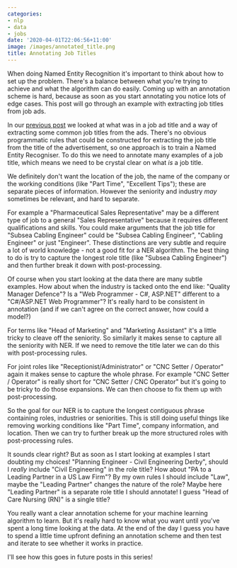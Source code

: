 ```yaml
---
categories:
- nlp
- data
- jobs
date: '2020-04-01T22:06:56+11:00'
image: /images/annotated_title.png
title: Annotating Job Titles
---
```


When doing Named Entity Recognition it's important to think about how to set up the problem.
There's a balance between what you're trying to achieve and what the algorithm can do easily.
Coming up with an annotation scheme is hard, because as soon as you start annotating you notice lots of edge cases.
This post will go through an example with extracting job titles from job ads.

In our [previous post](/job-title) we looked at what was in a job ad title and a way of extracting some common job titles from the ads.
There's no obvious programmatic rules that could be constructed for extracting the job title from the title of the advertisement, so one approach is to train a Named Entity Recogniser.
To do this we need to annotate many examples of a job title, which means we need to be crystal clear on what *is* a job title.


We definitely don't want the location of the job, the name of the company or the working conditions (like "Part Time", "Excellent Tips"); these are separate pieces of information.
However the seniority and industry *may* sometimes be relevant, and hard to separate.

For example a "Pharmaceutical Sales Representative" may be a different type of job to a general "Sales Representative" because it requires different qualifications and skills.
You could make arguments that the job title for "Subsea Cabling Engineer" could be "Subsea Cabling Engineer", "Cabling Engineer" or just "Engineer".
These distinctions are very subtle and require a lot of world knowledge - not a good fit for a NER algorithm.
The best thing to do is try to capture the longest role title (like "Subsea Cabling Engineer") and then further break it down with post-processing.

Of course when you start looking at the data there are many subtle examples.
How about when the industry is tacked onto the end like: "Quality Manager  Defence"?
Is a "Web Programmer - C#, ASP.NET" different to a "C#/ASP.NET Web Programmer"?
It's really hard to be consistent in annotation (and if we can't agree on the correct answer, how could a model?)

For terms like "Head of Marketing" and "Marketing Assistant" it's a little tricky to cleave off the seniority.
So similarly it makes sense to capture all the seniority with NER.
If we need to remove the title later we can do this with post-processing rules.
 
For joint roles like "Receptionist/Administrator" or "CNC Setter / Operator" again it makes sense to capture the whole phrase.
For example "CNC Setter / Operator" is really short for "CNC Setter / CNC Operator" but it's going to be tricky to do those expansions.
We can then choose to fix them up with post-processing.

So the goal for our NER is to capture the longest contiguous phrase containing roles, industries or seniorities.
This is still doing useful things like removing working conditions like "Part Time", company information, and location.
Then we can try to further break up the more structured roles with post-processing rules.

It sounds clear right?
But as soon as I start looking at examples I start doubting my choices!
"Planning Engineer - Civil Engineering  Derby", should I *really* include "Civil Engineering" in the role title?
How about "PA to a Leading Partner in a US Law Firm"?
By my own rules I should include "Law", maybe the "Leading Partner" changes the nature of the role?
Maybe here "Leading Partner" is a separate role title I should annotate!
I guess "Head of Care  Nursing (RN)" is a single title?

You really want a clear annotation scheme for your machine learning algorithm to learn.
But it's really hard to know what you want until you've spent a long time looking at the data.
At the end of the day I guess you have to spend a little time upfront defining an annotation scheme and then test and iterate to see whether it works in practice.

I'll see how this goes in future posts in this series!